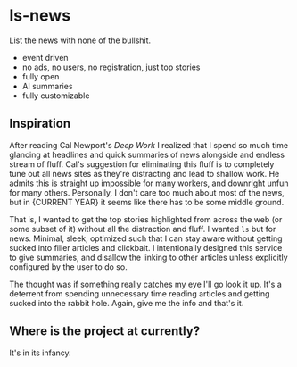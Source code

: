 # ls-news

List the news with none of the bullshit. 

- event driven
- no ads, no users, no registration, just top stories
- fully open 
- AI summaries
- fully customizable

## Inspiration

After reading Cal Newport's _Deep Work_ I realized that I spend so much time glancing at headlines and quick summaries of news alongside and endless stream of fluff. Cal's suggestion for eliminating this fluff is to completely tune out all news sites as they're distracting and lead to shallow work. He admits this is straight up impossible for many workers, and downright unfun for many others. Personally, I don't care too much about most of the news, but in {CURRENT YEAR} it seems like there has to be some middle ground. 

That is, I wanted to get the top stories highlighted from across the web (or some subset of it) without all the distraction and fluff. I wanted `ls` but for news. Minimal, sleek, optimized such that I can stay aware without getting sucked into filler articles and clickbait. I intentionally designed this service to give summaries, and disallow the linking to other articles unless explicitly configured by the user to do so. 

The thought was if something really catches my eye I'll go look it up. It's a deterrent from spending unnecessary time reading articles and getting sucked into the rabbit hole. Again, give me the info and that's it. 

## Where is the project at currently?

It's in its infancy. 
